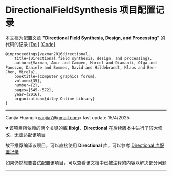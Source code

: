 # DirectionalFieldSynthesis 项目配置记录

本文档为配置文章 **"Directional Field Synthesis, Design, and Processing"** 的代码的记录 [[Doi]]( https://doi.org/10.1111/cgf.12864) [[Code]](https://github.com/avaxman/DirectionalFieldSynthesis)

```
@inproceedings{vaxman2016directional,
    title={Directional field synthesis, design, and processing},
    author={Vaxman, Amir and Campen, Marcel and Diamanti, Olga and Panozzo, Daniele and Bommes, David and Hildebrandt, Klaus and Ben-Chen, Mirela},
    booktitle={Computer graphics forum},
    volume={35},
    number={2},
    pages={545--572},
    year={2016},
    organization={Wiley Online Library}
}
```

---

Canjia Huang <<canjia7@gmail.com>> last update 15/4/2025

:broken_heart: 该项目所依赖的两个关键的库 **libigl**、**Directional** 在后续版本中进行了较大修改，无法适配该项目

故不推荐编译该项目，可以直接使用 **Directional** 库，可以参考 [Directional 库配置记录](../Directional/)

如果仍然想要尝试配置该项目，可以查看该文档中已被注释的内容以解决部分问题

---

<!-- # :penguin: Ubuntu

- 操作系统：Ubuntu 20.04.6 LTS

## 配置步骤

参考 [DirectionalFieldSynthesis/README](https://github.com/avaxman/DirectionalFieldSynthesis/blob/master/README.md)

1. 将项目下载到本地：

    ```
    git clone --recursive https://github.com/avaxman/DirectionalFieldSynthesis.git
    ```

    - :warning: 可能出现错误 `Fetched in submodule path 'demos/external/libdirectional', but it did not contain 35cad8f5171da5e781cc66afefceda987481822a. Direct fetching of that commit failed.`

        解决方法可以是重新手动下载该 submodule 项目：

        ```
        rm -rf DirectionalFieldSynthesis/demos/external/libdirectional/
        git clone https://github.com/avaxman/Directional.git DirectionalFieldSynthesis/demos/external/libdirectional/
        ```

    进入项目目录：

    ```
    cd DirectionalFieldSynthesis
    ```

该项目提供了 4 个 demos，编译过程如下

### demos/2-sampling

1. 进入想要编译的 demo 的目录，如：

    ```
    cd demos/2-sampling
    ```

2. 新建存放编译过程文件的目录：

    ```
    mkdir build
    ```

    并进入：

    ```
    cd build
    ```

3. 使用 CMake 进行 configure：

    ```
    cmake -DCMAKE_BUILD_TYPE=Release ..
    ```

    - :warning: 可能出现错误 `libigl not found`

        在系统的某个目录下下载 **libigl** 库（如我是在用户根目录下）：

        ```
        git clone --recursive https://github.com/libigl/libigl.git
        ```

        并在上面的 CMake 指令中添加选项 `-DCMAKE_PREFIX_PATH=/home/huangcanjia/libigl/`，具体指定为下载的 **libigl** 目录

    - :warning: 可能出现错误 `libdirectional not found`

        该库下载到了 “DirectionalFieldSynthesis/demos/external/libdirectional/” 目录，同上添加相应的路径到 `-DCMAKE_PREFIX_PATH` 选项
    
    我实际执行的指令为：

    ```
    cmake -DCMAKE_BUILD_TYPE=Release -DCMAKE_PREFIX_PATH=/home/huangcanjia/libigl/:/home/huangcanjia/DirectionalFieldSynthesis/demos/external/libdirectional/ ..
    ```

:x: STILL FAILED... -->